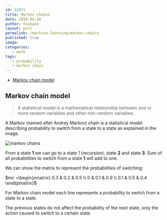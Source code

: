 ```yaml
---
id: 12971
title: Markov chains
date: 2020-04-26
author: taimane
layout: post
permalink: /machine-learning/markov-chains
published: true
image: 
categories: 
   - math
tags:
   - probability
   - markov chain
---
```

<script type="text/x-mathjax-config">
    MathJax.Hub.Config({
      tex2jax: {
        skipTags: ['script', 'noscript', 'style', 'textarea', 'pre'],
        inlineMath: [['$','$']]
      }
    });
</script>
<script src="https://cdn.mathjax.org/mathjax/latest/MathJax.js?config=TeX-AMS-MML_HTMLorMML" type="text/javascript"></script>

- [Markov chain model](#markov-chain-model)
<!-- ## Entropy

Entropy **Η** (letter eta) in the information theory was first introduced by Shannon in 1948 paper: _A Mathematical Theory of Communication_.

$H(X)=−∑_i P_X ( x_i ) log_b ⁡ P_X ( x_i ) = ∑_i P_X ( x_i ) I_X ( x_i ) = E ⁡ [ I_X ]$

If units of entropy are bits than $b=2$.

Entropy is a measure of the unpredictability of the state, or equivalently, of its average information content.

The entropy will be maximal 1 when there is no causality, or in another words, when all the options are equally possible.


_Example: Tossing a coin with equal probability_

Let we have $P(x_i)=\Large{\frac12}$, equal probability for the head and tail.

$$H(X) = −∑_{i=1}^n P(x_i)log_b ⁡P (x_i) = − ∑_{i=1}^2 {1\over2} log_2 \frac 12 = − ∑_{i=1}^2 \frac 12 -(1)=1 $$


We should recall that the entropy is maximal and equals 1 when we have equal probabilities for all possible options.


_Example: Tossing a coin with non equal probability_

Let we have $P(x_{head})=\Large{\frac13}$, and $P(x_{tail})=\Large{\frac23}$ for the head and tail.

$H(X) = − P(x_{head})log_b ⁡P (x_{head})  − P(x_{tail})log_b ⁡P (x_{tail}) = − {1\over3} log_2 \frac 13− {2\over2} log_2 \frac 23 = 0.9182958340544896$

Note how this time the entropy is less than 1.

It can be proved for $N=2$ maximum entropy is 1:

$H(X) = -P(x_1)log_2 P(x_1) - P(x_2)log_2 P(x_2)$

and for $P(x_1)=p, P(x_2)=1-p$

$S = -p\ log_2 \ p - (1-p) \ log_2(1-p)$

and ${dS \over dp }= 0$

We get:

$log_2 (1-p) = log_2 \ p$

$1-p =p$ 

$p=\frac12$ -->



<!-- _Questions:_

* Can entropy be >1?
* Why do we have log when calculating entropy?
* Where we can apply entropy?
* Entropy and causality? -->


<!-- ### Maximal entropy case

Similarly it can be shown that maximal entropy for the case of $N$, is $log_2 N$. This is the case for $p=\frac 1N$

Example for case of $N=100$ we get 6.643856189774725

```python
import math
math.log(100,2)
# 6.643856189774725
``` -->


## Markov chain model

> A statistical model is a mathematical relationship between one or more random variables and other non-random variables.

A Markov (named after Andrey Markov) chain is a statistical model describing probability to switch from a state to a state as explained in the image.

![markov chains](/wp-content/uploads/2020/04/markov-chains.jpg)

From a state **1** we can go to a state 1 (recursion), state **2** and state **3**. Sum of all probabilities to switch from a state **1** will add to one.

We can show the matrix to represent the probabilities of switching:


$mc =\begin{pmatrix} 0.3 & 0.2 & 0.5 \\ 0 & 0.1 & 0.9 \\ 0.1 & 0.5 & 0.4 \end{pmatrix}$

For Markov chain model each line represents a probability to switch from a state to a state.

The previous states do not affect the probability of the next state, only the action caused to switch to a certain state.







